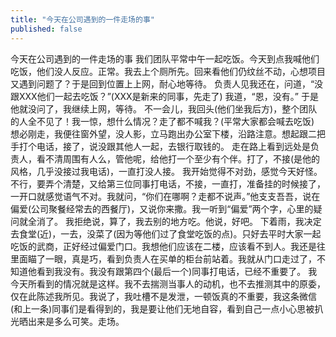 ```yaml
---
title: "今天在公司遇到的一件走场的事"
published: false
---
```

今天在公司遇到的一件走场的事
我们团队平常中午一起吃饭。今天到点我喊他们吃饭，他们没人反应。正常。我去上个厕所先。回来看他们仍纹丝不动，心想项目又遇到问题了？于是回到位置上上网，耐心地等待。
负责人见我还在，问道，“没跟XXX他们一起去吃饭？”(XXX是新来的同事，先走了)
我道，“恩，没有。”
于是他就没问了，我继续上网，等待。
不一会儿，我回头(他们坐我后方)，整个团队的人全不见了！我一惊，想什么情况？走了都不喊我？(平常大家都会喊去吃饭)
想必刚走，我便往窗外望，没人影，立马跑出办公室下楼，沿路注意。想起跟二把手打个电话，接了，说没跟其他人一起，去银行取钱的。
走在路上看到远处是负责人，看不清周围有人么，管他呢，给他打一个至少有个伴。打了，不接(是他的风格，几乎没接过我电话)，一直打没人接。
我开始觉得不对劲，感觉今天好怪。不行，要弄个清楚，又给第三位同事打电话，不接，一直打，准备挂的时候接了，一开口就感觉语气不对。我就问，“你们在哪啊？走都不说声。”他支支吾吾，说在偏爱(公司聚餐经常去的西餐厅)，又说你来撒。我一听到“偏爱”两个字，心里的疑问就全消了。
我拒绝说，算了，我去别的地方吃。他说，好吧。
下着雨，我决定去食堂(近)，一去，没菜了(因为等他们过了食堂吃饭的点)。只好去平时大家一起吃饭的武商，正好经过偏爱门口。我想他们应该在二楼，应该看不到人。我还是往里面瞄了一眼，真是巧，看到负责人在买单的柜台前站着。我就从门口走过了，不知道他看到我没有。我没有跟第四个(最后一个)同事打电话，已经不重要了。
我今天所看到的情况就是这样。我不去揣测当事人的动机，也不去推测其中的原委，仅在此陈述我所见。我说了，我吐槽不是发泄，一顿饭真的不重要，我这条微信(和上一条)同事们是看得到的，我是要让他们无地自容，看到自己一点小心思被扒光晒出来是多么可笑。走场。